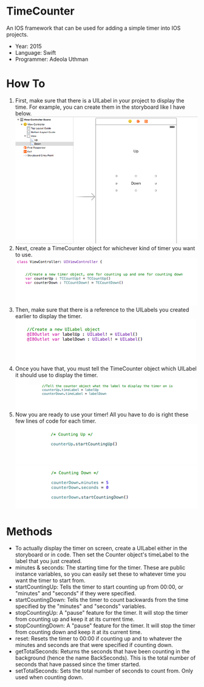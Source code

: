 # TimeCounter
An IOS framework that can be used for adding a simple timer into IOS projects.

- Year: 2015
- Language: Swift
- Programmer: Adeola Uthman


# How To
1. First, make sure that there is a UILabel in your project to display the time. For example, you can create them in the storyboard like I have below.
![Alt text](https://github.com/Authman2/TimeCounter/blob/master/TutorialImages/CreateLabelsInStoryboard.png)
2. Next, create a TimeCounter object for whichever kind of timer you want to use.
![Alt text](https://github.com/Authman2/TimeCounter/blob/master/TutorialImages/CreatingTimerObjects.png)
3. Then, make sure that there is a reference to the UILabels you created earlier to display the timer.
![Alt text](https://github.com/Authman2/TimeCounter/blob/master/TutorialImages/CreatingLabelsToDisplayTime.png)
4. Once you have that, you must tell the TimeCounter object which UILabel it should use to display the timer.
![Alt text](https://github.com/Authman2/TimeCounter/blob/master/TutorialImages/SpecifyTimeLabel.png)
5. Now you are ready to use your timer! All you have to do is right these few lines of code for each timer.
![Alt text](https://github.com/Authman2/TimeCounter/blob/master/TutorialImages/CountingUp.png)
![Alt text](https://github.com/Authman2/TimeCounter/blob/master/TutorialImages/CountingDown.png)

# Methods
- To actually display the timer on screen, create a UILabel either in the storyboard or in code. Then set the Counter object's timeLabel to the label that you just created.
- minutes & seconds: The starting time for the timer. These are public instance variables, so you can easily set these to whatever time you want the timer to start from.
- startCountingUp: Tells the timer to start counting up from 00:00, or "minutes" and "seconds" if they were specified.
- startCountingDown: Tells the timer to count backwards from the time specified by the "minutes" and "seconds" variables.
- stopCountingUp: A "pause" feature for the timer. It will stop the timer from counting up and keep it at its current time.
- stopCountingDown:  A "pause" feature for the timer. It will stop the timer from counting down and keep it at its current time.
- reset: Resets the timer to 00:00 if counting up and to whatever the minutes and seconds are that were specified if counting down.
- getTotalSeconds: Returns the seconds that have been counting in the background (hence the name BackSeconds). This is the total number of seconds that have passed since the timer started.
- setTotalSeconds: Sets the total number of seconds to count from. Only used when counting down.
